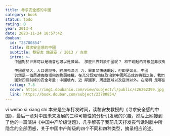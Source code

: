 ```yaml
---
title: 尋求安全感的中國
category: book
status: todo
rating: 0
year: 2013-4
date: 2023-11-24 18:57:42
douban:
  id: "23780854"
  title: 尋求安全感的中國
  subtitle: 黎安友 施道安 / 2013 / 左岸
  intro: >-
    中國對於世界可以是機會也可以是威脅。 那麼世界對於中國呢？ 和平崛起的背後並非沒有戰略思考。

    中國這麼大，人口這麼多，經濟充滿活 力，軍事又快速崛起，但即便如此，中國
    仍然是一個周遭強敵環伺的脆弱強權。在充分認知地緣政治對中國所造成的挑戰之後，我們才能夠更加理解：即便對它的鄰國影響日深，中國為什麼還要採取這樣那樣的外交政策。黎安友與施道安分析了中
    國對四個前線的安全考量：中國境內、近 鄰國家、周邊區域以及亞洲以外。在闡明 是哪些安全議題驅使中國採取哪些外交政策之後，兩位作者對中國的崛起給出
  rating: 7.8
  cover: https://img1.doubanio.com/view/subject/l/public/s26262399.jpg
  link: https://book.douban.com/subject/23780854/
---
```


vi weibo si xiang shi 本来是坐车打发时间，读黎安友教授的《寻求安全感的中国》，最后一章对中国未来发展的三种可能性的分析引发我的兴趣，然后上网搜到了他的一篇演讲《中国中产阶级谜题》，几乎解答了我前几天抒发丧气话时脑中所隐含的全部困惑，关于中国中产阶级的四个不同和四种类型，摘录相应论述。

